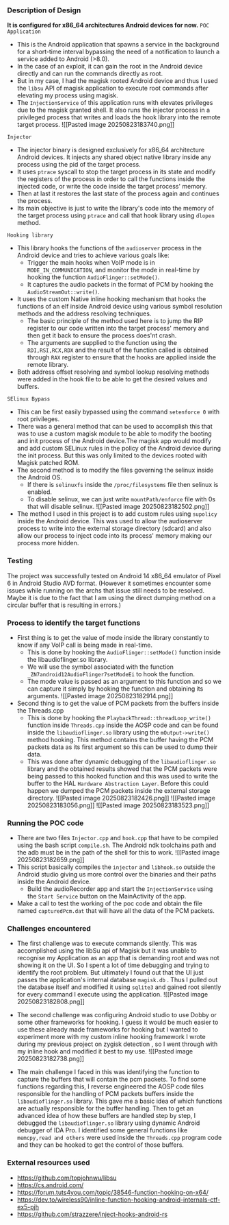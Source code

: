### Description of Design
**It is configured for x86_64 architectures Android devices for now.**
`POC Application`
- This is the Android application that spawns a service in the background for a short-time interval bypassing the need of a notification to launch a service added to Android (>8.0).
- In the case of an exploit, it can gain the root in the Android device directly and can run the commands directly as root.
- But in my case, I had the magisk rooted Android device and thus I used the `libsu` API of magisk application to execute root commands after elevating my process using magisk.
- The `InjectionService` of this application runs with elevates privileges due to the magisk granted shell. It also runs the injector process in a privileged process that writes and loads the hook library into the remote target process.
![[Pasted image 20250823183740.png]]

`Injector`
- The injector binary is designed exclusively for x86_64 architecture Android devices. It injects any shared object native library inside any process using the pid of the target process.
- It uses `ptrace` syscall to stop the target process in its state and modify the registers of the process in order to call the functions inside the injected code, or write the code inside the target process' memory.
- Then at last it restores the last state of the process again and continues the process.
- Its main objective is just to write the library's code into the memory of the target process using `ptrace` and call that hook library using `dlopen` method.

`Hooking library`
- This library hooks the functions of the `audioserver` process in the Android device and tries to achieve various goals like:
	- Trigger the main hooks when VoIP mode is in `MODE_IN_COMMUNICATION`, and monitor the mode in real-time by hooking the function `AudioFlinger::setMode()`.
	- It captures the audio packets in the format of PCM by hooking the `AudioStreamOut::write()`.
- It uses the custom Native inline hooking mechanism that hooks the functions of an elf inside Android device using various symbol resolution methods and the address resolving techniques.
	- The basic principle of the method used here is to jump the RIP register to our code written into the target process' memory and then get it back to ensure the process does'nt crash.
	- The arguments are supplied to the function using the `RDI,RSI,RCX,RDX` and the result of the function called is obtained through `RAX` register to ensure that the hooks are applied inside the remote library.
- Both address offset resolving and symbol lookup resolving methods were added in the hook file to be able to get the desired values and buffers.

`SElinux Bypass`
- This can be first easily bypassed using the command `setenforce 0` with root privileges.
- There was a general method that can be used to accomplish this that was to use a custom magisk module to be able to modify the booting and init process of the Android device.The magisk app would modify and add custom SELinux rules in the policy of the Android device during the init process. But this was only limited to the devices rooted with Magisk patched ROM.
- The second method is to modify the files governing the selinux inside the Android OS. 
	- If there is `selinuxfs` inside the `/proc/filesystems` file then selinux is enabled.
	- To disable selinux, we can just write `mountPath/enforce` file with 0s that will disable selinux.
	![[Pasted image 20250823182502.png]]
- The method I used in this project is to add custom rules using `supolicy` inside the Android device. This was used to allow the audioserver process to write into the external storage directory (sdcard) and also allow our process to inject code into its process' memory making our process more hidden. 

### Testing
The project was successfully tested on Android 14 x86_64 emulator of Pixel 6 in Android Studio AVD format.
(However it sometimes encounter some issues while running on the archs that issue still needs to be resolved. Maybe it is due to the fact that I am using the direct dumping method on a circular buffer that is resulting in errors.)
### Process to identify the target functions
- First thing is to get the value of mode inside the library constantly to know if any VoIP call is being made in real-time.
	- This is done by hooking the `AudioFlinger::setMode()` function inside the libaudioflinger.so library.
	- We will use the symbol associated with the function `_ZN7android12AudioFlinger7setModeEi` to hook the function.
	- The mode value is passed as an argument to this function and so we can capture it simply by hooking the function and obtaining its arguments.
![[Pasted image 20250823182914.png]]
- Second thing is to get the value of PCM packets from the buffers inside the Threads.cpp
	- This is done by hooking the `PlaybackThread::threadLoop_write()` function inside `Threads.cpp` inside the AOSP code and can be found inside the `libaudioflinger.so` library using the `mOutput->write()` method hooking. This method contains the buffer having the PCM packets data as its first argument so this can be used to dump their data. 
	- This was done after dynamic debugging of the `libaudioflinger.so` library and the obtained results showed that the PCM packets were being passed to this hooked function and this was used to write the buffer to the HAL `Hardware Abstraction Layer`. Before this could happen we dumped the PCM packets inside the external storage directory. 
	![[Pasted image 20250823182426.png]]
	![[Pasted image 20250823183056.png]]
![[Pasted image 20250823183523.png]]
### Running the POC code
- There are two files `Injector.cpp` and `hook.cpp` that have to be compiled using the bash script `compile.sh`. The Android ndk toolchains path and the adb must be in the path of the shell for this to work.
![[Pasted image 20250823182659.png]]
- This script basically compiles the `injector` and `libhook.so` outside the Android studio giving us more control over the binaries and their paths inside the Android device.
	- Build the audioRecorder app and start the `InjectionService` using the `Start Service` button on the MainActivity of the app. 
- Make a call to test the working of the poc code and obtain the file named `capturedPcm.dat` that will have all the data of the PCM packets. 
### Challenges encountered
- The first challenge was to execute commands silently. This was accomplished using the libSu api of Magisk but it was unable to recognise my Application as an app that is demanding root and was not showing it on the UI. So I spent a lot of time debugging and trying to identify the root problem. But ultimately I found out that the UI just passes the application's internal database `magisk.db` . Thus I pulled out the database itself and modified it using `sqlite3` and gained root silently for every command I execute using the application.
![[Pasted image 20250823182808.png]]
- The second challenge was configuring Android studio to use Dobby or some other frameworks for hooking. I guess it would be much easier to use these already made frameworks for hooking but I wanted to experiment more with my custom inline hooking framework I wrote during my previous project on zygisk detection , so I went through with my inline hook and modified it best to my use.
![[Pasted image 20250823182738.png]]

- The main challenge I faced in this was identifying the function to capture the buffers that will contain the pcm packets. To find some functions regarding this, I reverse engineered the AOSP code files responsible for the handling of PCM packets buffers  inside the `libaudioflinger.so`  library. This gave me a basic idea of which functions are actually responsible for the buffer handling. Then to get an advanced idea of how these buffers are handled step by step, I debugged the `libaudioflinger.so` library using dynamic Android debugger of IDA Pro. I identified some general functions like `memcpy,read and others` were used inside the `Threads.cpp` program code and they can be hooked to get the control of those buffers.

### External resources used
- https://github.com/topjohnwu/libsu
- https://cs.android.com/
- https://forum.tuts4you.com/topic/38546-function-hooking-on-x64/
- https://dev.to/wireless90/inline-function-hooking-android-internals-ctf-ex5-pjh
- https://github.com/strazzere/inject-hooks-android-rs